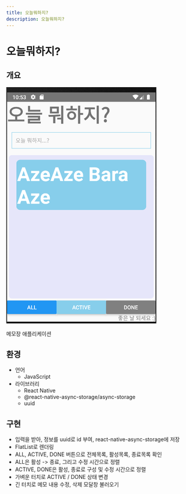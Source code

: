 ```yaml
---
title: 오늘뭐하지?
description: 오늘뭐하지?
---
```


# 오늘뭐하지?

## 개요

[![image](/img/onulmohaji.png)](https://play.google.com/store/apps/details?id=com.react_native_todo_list)

메모장 애플리케이션

## 환경

- 언어
  - JavaScript
- 라이브러리
  - React Native
  - @react-native-async-storage/async-storage
  - uuid

## 구현

- 입력을 받아, 정보를 uuid로 id 부여, react-native-async-storage에 저장
- FlatList로 렌더링
- ALL, ACTIVE, DONE 버튼으로 전체목록, 활성목록, 종료목록 확인
- ALL은 활성 -> 종료, 그리고 수정 시간으로 정렬
- ACTIVE, DONE은 활성, 종료로 구성 및 수정 시간으로 정렬
- 가벼운 터치로 ACTIVE / DONE 상태 변경
- 긴 터치로 메모 내용 수정, 삭제 모달창 불러오기
